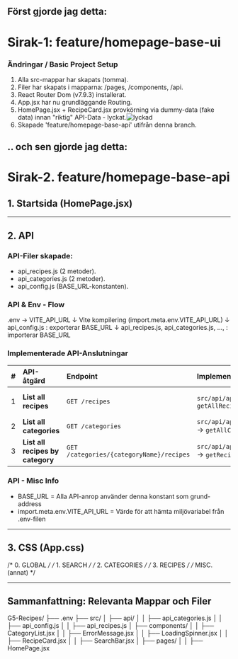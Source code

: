 ## Först gjorde jag detta:
# Sirak-1: feature/homepage-base-ui

### Ändringar / Basic Project Setup
1. Alla src-mappar har skapats (tomma).
2. Filer har skapats i mapparna: /pages, /components, /api.
3. React Router Dom (v7.9.3) installerat.
4. App.jsx har nu grundläggande Routing.
5. HomePage.jsx + RecipeCard.jsx provkörning via dummy-data (fake data) innan "riktig" API-Data - lyckat.![lyckad](feature_homepage-base-ui_done.png)
6. Skapade 'feature/homepage-base-api' utifrån denna branch.


## .. och sen gjorde jag detta: 
# Sirak-2. feature/homepage-base-api


## 1. Startsida (HomePage.jsx)

---

## 2. API

### API-Filer skapade: 
- api_recipes.js (2 metoder).
- api_categories.js (2 metoder).
- api_config.js (BASE_URL-konstanten).


### API & Env - Flow
.env → VITE_API_URL
          ↓
Vite kompilering (import.meta.env.VITE_API_URL)
          ↓
api_config.js : exporterar BASE_URL
          ↓
api_recipes.js, api_categories.js, ..., : importerar BASE_URL

### Implementerade API-Anslutningar
|  #  | API-åtgärd                        | Endpoint                                 | Implementerad i fil                                    | Status (kod)          | Kommentar                                           |
| :-: | :-------------------------------- | :--------------------------------------- | :----------------------------------------------------- | :-------------------- | :-------------------------------------------------- |
|  1  | **List all recipes**              | `GET /recipes`                           | `src/api/api_recipes.js` → `getAllRecipes()`           | ✅ Fullt implementerad | Används av `HomePage.jsx` vid initial hämtning      |
|  2  | **List all categories**           | `GET /categories`                        | `src/api/api_categories.js` → `getAllCategories()`     | ✅ Fullt implementerad | Hämtar kategorilista i HomePage.jsx                 |
|  3  | **List all recipes by category**  | `GET /categories/{categoryName}/recipes` | `src/api/api_categories.js` → `getRecipesByCategory()` | ✅ Fullt implementerad | Kallas i `handleCategoryClick()` i HomePage.jsx     |

### API - Misc Info
- BASE_URL = Alla API-anrop använder denna konstant som grund-address
- import.meta.env.VITE_API_URL = Värde för att hämta miljövariabel från .env-filen

---

## 3. CSS (App.css)

/* 0. GLOBAL */
/* 1. SEARCH */
/* 2. CATEGORIES */
/* 3. RECIPES */
/*    MISC. (annat) */


---

## Sammanfattning: Relevanta Mappar och Filer

G5-Recipes/
├── .env
├── src/
│   ├── api/
│   │   ├── api_categories.js
│   │   ├── api_config.js
│   │   ├── api_recipes.js
│   ├── components/
│   │   ├── CategoryList.jsx
│   │   ├── ErrorMessage.jsx
│   │   ├── LoadingSpinner.jsx
│   │   ├── RecipeCard.jsx
│   │   ├── SearchBar.jsx
│   ├── pages/
│   │   ├── HomePage.jsx









